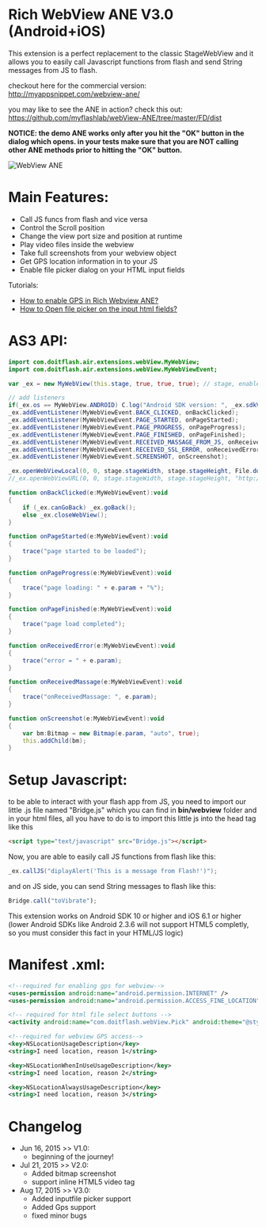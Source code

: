 # Rich WebView ANE V3.0 (Android+iOS)
This extension is a perfect replacement to the classic StageWebView and it allows you to easily call Javascript functions from flash and send String messages from JS to flash.

checkout here for the commercial version: http://myappsnippet.com/webview-ane/

you may like to see the ANE in action? check this out: https://github.com/myflashlab/webView-ANE/tree/master/FD/dist

**NOTICE: the demo ANE works only after you hit the "OK" button in the dialog which opens. in your tests make sure that you are NOT calling other ANE methods prior to hitting the "OK" button.**

![WebView ANE](http://myappsnippet.com/wp-content/uploads/2015/06/web-view-adobe-air-extension_preview.jpg)

# Main Features:
* Call JS funcs from flash and vice versa
* Control the Scroll position
* Change the view port size and position at runtime
* Play video files inside the webview
* Take full screenshots from your webview object
* Get GPS location information in to your JS
* Enable file picker dialog on your HTML input fields

Tutorials:
* [How to enable GPS in Rich Webview ANE?](http://myappsnippet.com/adobe-air-stagewebview-gps/)
* [How to Open file picker on the input html fields?](http://myappsnippet.com/adobe-air-html-file-pick-webview/)

# AS3 API:
```actionscript
import com.doitflash.air.extensions.webView.MyWebView;
import com.doitflash.air.extensions.webView.MyWebViewEvent;

var _ex = new MyWebView(this.stage, true, true, true); // stage, enableBitmapCapture, enableCookies, enableGps

// add listeners
if(_ex.os == MyWebView.ANDROID) C.log("Android SDK version: ", _ex.sdkVersion);
_ex.addEventListener(MyWebViewEvent.BACK_CLICKED, onBackClicked);
_ex.addEventListener(MyWebViewEvent.PAGE_STARTED, onPageStarted);
_ex.addEventListener(MyWebViewEvent.PAGE_PROGRESS, onPageProgress);
_ex.addEventListener(MyWebViewEvent.PAGE_FINISHED, onPageFinished);
_ex.addEventListener(MyWebViewEvent.RECEIVED_MASSAGE_FROM_JS, onReceivedMassage);
_ex.addEventListener(MyWebViewEvent.RECEIVED_SSL_ERROR, onReceivedError);
_ex.addEventListener(MyWebViewEvent.SCREENSHOT, onScreenshot);

_ex.openWebViewLocal(0, 0, stage.stageWidth, stage.stageHeight, File.documentsDirectory.resolvePath("webview/index.html"));
//_ex.openWebViewURL(0, 0, stage.stageWidth, stage.stageHeight, "http://www.google.com");

function onBackClicked(e:MyWebViewEvent):void
{
	if (_ex.canGoBack) _ex.goBack();
	else _ex.closeWebView();
}

function onPageStarted(e:MyWebViewEvent):void
{
	trace("page started to be loaded");
}

function onPageProgress(e:MyWebViewEvent):void
{
	trace("page loading: " + e.param + "%");
}

function onPageFinished(e:MyWebViewEvent):void
{
	trace("page load completed");
}

function onReceivedError(e:MyWebViewEvent):void
{
	trace("error = " + e.param);
}

function onReceivedMassage(e:MyWebViewEvent):void
{
	trace("onReceivedMassage: ", e.param);
}

function onScreenshot(e:MyWebViewEvent):void
{
	var bm:Bitmap = new Bitmap(e.param, "auto", true);
	this.addChild(bm);
}
```

# Setup Javascript:
to be able to interact with your flash app from JS, you need to import our little .js file named "Bridge.js" which you can find in **bin/webview** folder and in your html files, all you have to do is to import this little js into the head tag like this
```html
<script type="text/javascript" src="Bridge.js"></script>
```
Now, you are able to easily call JS functions from flash like this:
```actionscript
_ex.callJS("diplayAlert('This is a message from Flash!')");
```

and on JS side, you can send String messages to flash like this:
```javascript
Bridge.call("toVibrate");
```

This extension works on Android SDK 10 or higher and iOS 6.1 or higher (lower Android SDKs like Android 2.3.6 will not support HTML5 completly, so you must consider this fact in your HTML/JS logic)

# Manifest .xml:
```xml
<!--required for enabling gps for webview-->
<uses-permission android:name="android.permission.INTERNET" />
<uses-permission android:name="android.permission.ACCESS_FINE_LOCATION" />

<!-- required for html file select buttons -->
<activity android:name="com.doitflash.webView.Pick" android:theme="@style/Theme.Transparent" />

<!--required for webview GPS access-->
<key>NSLocationUsageDescription</key>
<string>I need location, reason 1</string>

<key>NSLocationWhenInUseUsageDescription</key>
<string>I need location, reason 2</string>

<key>NSLocationAlwaysUsageDescription</key>
<string>I need location, reason 3</string>
```

# Changelog
- Jun 16, 2015	>> V1.0: 	
  - beginning of the journey!
- Jul 21, 2015	>> V2.0: 	
  - Added bitmap screenshot
  - support inline HTML5 video tag
- Aug 17, 2015	>> V3.0:
  - Added inputfile picker support
  - Added Gps support
  - fixed minor bugs